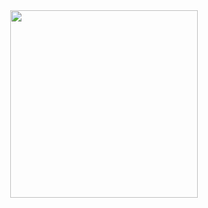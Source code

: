 <div id="header" align="center">
  
</div>

<div id="header" align="center">
  <img src="https://media.giphy.com/media/T1OtT3rmtNRTn3xLxB/giphy.gif" width="300"/>
</div>


<!--
**yo1am1/yo1am1** is a ✨ _special_ ✨ repository because its `README.md` (this file) appears on your GitHub profile.

Here are some ideas to get you started:

- 🔭 I’m currently working on ...
- 🌱 I’m currently learning ...
- 👯 I’m looking to collaborate on ...
- 🤔 I’m looking for help with ...
- 💬 Ask me about ...
- 📫 How to reach me: ...
- 😄 Pronouns: ...
- ⚡ Fun fact: ...
-->
